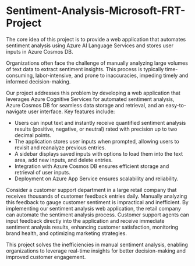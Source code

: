 ﻿# Sentiment-Analysis-Microsoft-FRT-Project

The core idea of this project is to provide a web application that automates sentiment analysis using Azure AI Language Services and stores user inputs in Azure Cosmos DB.

Organizations often face the challenge of manually analyzing large volumes of text data to extract sentiment insights. This process is typically time-consuming, labor-intensive, and prone to inaccuracies, impeding timely and informed decision-making.

Our project addresses this problem by developing a web application that leverages Azure Cognitive Services for automated sentiment analysis, Azure Cosmos DB for seamless data storage and retrieval, and an easy-to-navigate user interface. Key features include:

- Users can input text and instantly receive quantified sentiment analysis results (positive, negative, or neutral) rated with precision up to two decimal points.
- The application stores user inputs when prompted, allowing users to revisit and reanalyze previous entries.
- A sidebar displays saved inputs with options to load them into the text area, add new inputs, and delete entries.
- Integration with Azure Cosmos DB ensures efficient storage and retrieval of user inputs.
- Deployment on Azure App Service ensures scalability and reliability.

Consider a customer support department in a large retail company that receives thousands of customer feedback entries daily. Manually analyzing this feedback to gauge customer sentiment is impractical and inefficient. By implementing our sentiment analysis web application, the retail company can automate the sentiment analysis process. Customer support agents can input feedback directly into the application and receive immediate sentiment analysis results, enhancing customer satisfaction, monitoring brand health, and optimizing marketing strategies.

This project solves the inefficiencies in manual sentiment analysis, enabling organizations to leverage real-time insights for better decision-making and improved customer engagement.
